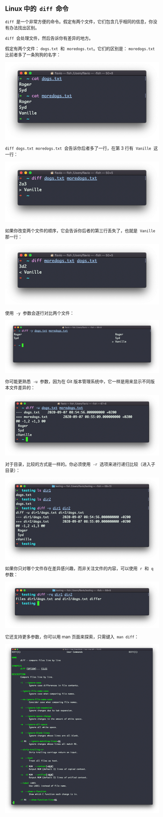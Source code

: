## Linux 中的  `diff`  命令

`diff`  是一个非常方便的命令。假定有两个文件，它们包含几乎相同的信息，你没有办法找出区别。

`diff`  会处理文件，然后告诉你有差异的地方。

假定有两个文件： `dogs.txt`  和  `moredogs.txt`。它们的区别是： `moredogs.txt`  比前者多了一条狗狗的名字：

![alt text](image-27.png)

`diff dogs.txt moredogs.txt`  会告诉你后者多了一行，在第 3 行有  `Vanille`  这一行：

![alt text](image-28.png)

如果你改变两个文件的顺序，它会告诉你后者的第三行丢失了，也就是  `Vanille`  那一行：

![alt text](image-29.png)

使用  `-y`  参数会逐行对比两个文件：

![alt text](image-30.png)

你可能更熟悉  `-u`  参数，因为在 Git 版本管理系统中，它一样是用来显示不同版本文件差异的：

![alt text](image-31.png)

对于目录，比较的方式是一样的。你必须使用  `-r`  选项来进行递归比较（进入子目录）：

![alt text](image-32.png)

如果你只对哪个文件存在差异感兴趣，而非关注文件的内容，可以使用  `r`  和  `q`  参数：

![alt text](image-33.png)

它还支持更多参数，你可以用 man 页面来探索，只需键入  `man diff`：

![alt text](image-34.png)
